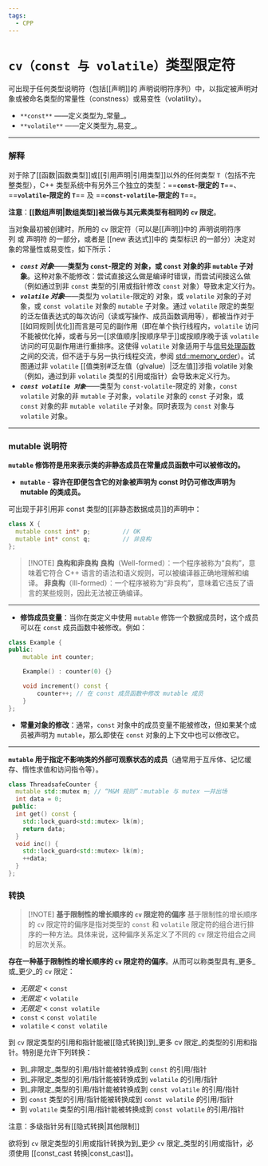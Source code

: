 ```yaml
---
tags:
  - CPP
---
```


# `cv（const 与 volatile）`类型限定符

可出现于任何类型说明符（包括[[声明]]的 声明说明符序列）中，以指定被声明对象或被命名类型的常量性（constness）或易变性（volatility）。

- `**const**` ——定义类型为_常量_。
- `**volatile**` ——定义类型为_易变_。
---

### 解释

对于除了[[函数|函数类型]]或[[引用声明|引用类型]]以外的任何类型 `T`（包括不完整类型），C++ 类型系统中有另外三个独立的类型：==**`const`-限定的 `T`**==、==**`volatile`-限定的 `T`**== 及 ==**`const-volatile`-限定的 `T`**==。

**注意**：**[[数组声明|数组类型]]被当做与其元素类型有相同的 `cv` 限定**。

当对象最初被创建时，所用的 `cv` 限定符（可以是[[声明]]中的 声明说明符序列 或 声明符 的一部分，或者是 [[new 表达式]]中的 类型标识 的一部分）决定对象的常量性或易变性，如下所示：

- _**`const` 对象**_——**类型为 `const`-限定的 对象，或 `const` 对象的非 `mutable` 子对象**。这种对象不能修改：尝试直接这么做是编译时错误，而尝试间接这么做（例如通过到非 `const` 类型的引用或指针修改 `const` 对象）导致未定义行为。
- _**`volatile` 对象**_——类型为 `volatile`-限定的 对象，或 `volatile` 对象的子对象，或 `const volatile` 对象的 `mutable` 子对象。通过 `volatile` 限定的类型的泛左值表达式的每次访问（读或写操作、成员函数调用等），都被当作对于[[如同规则|优化]]而言是可见的副作用（即在单个执行线程内，`volatile` 访问不能被优化掉，或者与另一[[求值顺序|按顺序早于]]或按顺序晚于该 `volatile` 访问的可见副作用进行重排序。这使得 `volatile` 对象适用于与[信号处理函数](https://www.apiref.com/cpp-zh/cpp/utility/program/signal.html "cpp/utility/program/signal")之间的交流，但不适于与另一执行线程交流，参阅 [std::memory_order](https://www.apiref.com/cpp-zh/cpp/atomic/memory_order.html "cpp/atomic/memory order")）。试图通过非 `volatile` [[值类别#泛左值（glvalue）|泛左值]]涉指 volatile 对象（例如，通过到非 `volatile` 类型的引用或指针）会导致未定义行为。
- _**`const volatile 对象`**_——类型为 `const-volatile`-限定的 对象，`const volatile` 对象的非 `mutable` 子对象，`volatile` 对象的 `const` 子对象，或 `const` 对象的非 `mutable volatile` 子对象。同时表现为 `const` 对象与 `volatile` 对象。
---

### mutable 说明符

**`mutable` 修饰符是用来表示类的非静态成员在常量成员函数中可以被修改的。**

- **`mutable`** - **容许在即便包含它的对象被声明为 const 时仍可修改声明为 mutable 的类成员。**

可出现于非引用非 const 类型的[[非静态数据成员]]的声明中：

```c++
class X {
  mutable const int* p;         // OK
  mutable int* const q;         // 非良构
};
```

> [!NOTE] **良构和非良构**
>  **良构**（Well-formed）：一个程序被称为“良构”，意味着它符合 C++ 语言的语法和语义规则，可以被编译器正确地理解和编译。
> **非良构**（Ill-formed）：一个程序被称为“非良构”，意味着它违反了语言的某些规则，因此无法被正确编译。

---

- **修饰成员变量**：当你在类定义中使用 `mutable` 修饰一个数据成员时，这个成员可以在 `const` 成员函数中被修改。例如：

```c++
class Example {
public:
    mutable int counter;

    Example() : counter(0) {}

    void increment() const {
        counter++; // 在 const 成员函数中修改 mutable 成员
    }
};
```

- **常量对象的修改**：通常，`const` 对象中的成员变量不能被修改，但如果某个成员被声明为 `mutable`，那么即使在 `const` 对象的上下文中也可以修改它。

****

**`mutable` 用于指定不影响类的外部可观察状态的成员**（通常用于互斥体、记忆缓存、惰性求值和访问指令等）。

```c++
class ThreadsafeCounter {
  mutable std::mutex m; // “M&M 规则”：mutable 与 mutex 一并出场
  int data = 0;
 public:
  int get() const {
    std::lock_guard<std::mutex> lk(m);
    return data;
  }
  void inc() {
    std::lock_guard<std::mutex> lk(m);
    ++data;
  }
};
```

### 转换

> [!NOTE] **基于限制性的增长顺序的 `cv` 限定符的偏序**
> 基于限制性的增长顺序的 `cv` 限定符的偏序是指对类型的 `const` 和 `volatile` 限定符的组合进行排序的一种方法。具体来说，这种偏序关系定义了不同的 `cv` 限定符组合之间的层次关系。

**存在一种基于限制性的增长顺序的 `cv` 限定符的偏序**。从而可以称类型具有_更多_或_更少_的 `cv` 限定：

- _无限定_ < `const`
- _无限定_ < `volatile`
- _无限定_ < `const volatile`
- `const` < `const volatile`
- `volatile` < `const volatile`

到 `cv` 限定类型的引用和指针能被[[隐式转换]]到_更多 cv 限定_的类型的引用和指针。特别是允许下列转换：

- 到_非限定_类型的引用/指针能被转换成到 `const` 的引用/指针
- 到_非限定_类型的引用/指针能被转换成到 `volatile` 的引用/指针
- 到_非限定_类型的引用/指针能被转换成到 `const volatile` 的引用/指针
- 到 `const` 类型的引用/指针能被转换成到 `const volatile` 的引用/指针
- 到 `volatile` 类型的引用/指针能被转换成到 `const volatile` 的引用/指针

注意：多级指针另有[[隐式转换|其他限制]]

欲将到 `cv` 限定类型的引用或指针转换为到_更少 `cv` 限定_类型的引用或指针，必须使用 [[const_cast 转换|const_cast]]。
